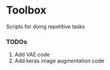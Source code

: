 # Toolbox
Scripts for doing repetitive tasks

### TODOs
1. Add VAE code
2. Add keras image augmentation code
